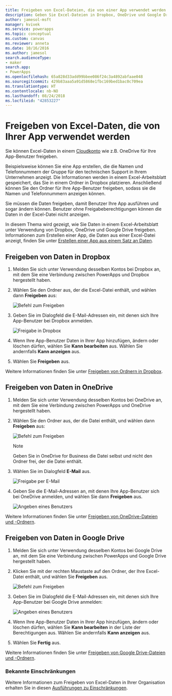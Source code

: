 ```yaml
---
title: Freigeben von Excel-Dateien, die von einer App verwendet werden | Microsoft-Dokumentation
description: Geben Sie Excel-Dateien in Dropbox, OneDrive und Google Drive frei. Benutzer können Dateien und Ordner bearbeiten und anzeigen.
author: jamesol-msft
manager: kvivek
ms.service: powerapps
ms.topic: conceptual
ms.custom: canvas
ms.reviewer: anneta
ms.date: 10/16/2016
ms.author: jamesol
search.audienceType:
- maker
search.app:
- PowerApps
ms.openlocfilehash: 65a828d33add99bbee086f24c3a4892abfaae048
ms.sourcegitcommit: 429b83aaa5a91d5868e1fbc169bed1bac0c709ea
ms.translationtype: HT
ms.contentlocale: nb-NO
ms.lasthandoff: 08/24/2018
ms.locfileid: "42853227"
---
```

# <a name="share-excel-data-used-by-your-app"></a>Freigeben von Excel-Daten, die von Ihrer App verwendet werden
Sie können Excel-Daten in einem [Cloudkonto](connections/cloud-storage-blob-connections.md) wie z.B. OneDrive für Ihre App-Benutzer freigeben.

Beispielsweise können Sie eine App erstellen, die die Namen und Telefonnummern der Gruppe für den technischen Support in Ihrem Unternehmen anzeigt. Die Informationen werden in einem Excel-Arbeitsblatt gespeichert, das Sie in einem Ordner in Dropbox platzieren. Anschließend können Sie den Ordner für Ihre App-Benutzer freigeben, sodass sie die Namen und Telefonnummern anzeigen können.

Sie müssen die Daten freigeben, damit Benutzer Ihre App ausführen und sogar ändern können. Benutzer ohne Freigabeberechtigungen können die Daten in der Excel-Datei nicht anzeigen.

In diesem Thema wird gezeigt, wie Sie Daten in einem Excel-Arbeitsblatt unter Verwendung von Dropbox, OneDrive und Google Drive freigeben. Informationen zum Erstellen einer App, die Daten aus einer Excel-Datei anzeigt, finden Sie unter [Erstellen einer App aus einem Satz an Daten](get-started-create-from-data.md).

## <a name="share-data-in-dropbox"></a>Freigeben von Daten in Dropbox
1. Melden Sie sich unter Verwendung desselben Kontos bei Dropbox an, mit dem Sie eine Verbindung zwischen PowerApps und Dropbox hergestellt haben.
2. Wählen Sie den Ordner aus, der die Excel-Datei enthält, und wählen dann **Freigeben** aus:  
   
    ![Befehl zum Freigeben](./media/share-app-data/dropbox-share.png)
3. Geben Sie im Dialogfeld die E-Mail-Adressen ein, mit denen sich Ihre App-Benutzer bei Dropbox anmelden.  
   
    ![Freigabe in Dropbox](./media/share-app-data/dropbox-perms.png)
4. Wenn Ihre App-Benutzer Daten in Ihrer App hinzufügen, ändern oder löschen dürfen, wählen Sie **Kann bearbeiten** aus. Wählen Sie andernfalls **Kann anzeigen** aus.
5. Wählen Sie **Freigeben** aus.

Weitere Informationen finden Sie unter [Freigeben von Ordnern in Dropbox](https://www.dropbox.com/en/help/19).

## <a name="share-data-in-onedrive"></a>Freigeben von Daten in OneDrive
1. Melden Sie sich unter Verwendung desselben Kontos bei OneDrive an, mit dem Sie eine Verbindung zwischen PowerApps und OneDrive hergestellt haben.
2. Wählen Sie den Ordner aus, der die Datei enthält, und wählen dann **Freigeben** aus:  
   
    ![Befehl zum Freigeben](./media/share-app-data/onedrive-share.png)
   
    > [!NOTE]
   > Geben Sie in OneDrive for Business die Datei selbst und nicht den Ordner frei, der die Datei enthält.
3. Wählen Sie im Dialogfeld **E-Mail** aus.
   
    ![Freigabe per E-Mail](./media/share-app-data/onedrive-email.png)
4. Geben Sie die E-Mail-Adressen an, mit denen Ihre App-Benutzer sich bei OneDrive anmelden, und wählen Sie dann **Freigeben** aus.  
   
    ![Angeben eines Benutzers](./media/share-app-data/onedrive-perms.png)

Weitere Informationen finden Sie unter [Freigeben von OneDrive-Dateien und -Ordnern](https://support.office.com/article/Share-OneDrive-files-and-folders-and-change-permissions-9fcc2f7d-de0c-4cec-93b0-a82024800c07).

## <a name="share-data-in-google-drive"></a>Freigeben von Daten in Google Drive
1. Melden Sie sich unter Verwendung desselben Kontos bei Google Drive an, mit dem Sie eine Verbindung zwischen PowerApps und Google Drive hergestellt haben.
2. Klicken Sie mit der rechten Maustaste auf den Ordner, der Ihre Excel-Datei enthält, und wählen Sie **Freigeben** aus.  
   
    ![Befehl zum Freigeben](./media/share-app-data/googledrive-share.png)
3. Geben Sie im Dialogfeld die E-Mail-Adressen ein, mit denen sich Ihre App-Benutzer bei Google Drive anmelden:  
   
    ![Angeben eines Benutzers](./media/share-app-data/googledrive-perms.png)
4. Wenn Ihre App-Benutzer Daten in Ihrer App hinzufügen, ändern oder löschen dürfen, wählen Sie **Kann bearbeiten** in der Liste der Berechtigungen aus. Wählen Sie andernfalls **Kann anzeigen** aus.
5. Wählen Sie **Fertig** aus.

Weitere Informationen finden Sie unter [Freigeben von Google Drive-Dateien und -Ordnern](https://support.google.com/drive/answer/2494822).

### <a name="known-limitations"></a>Bekannte Einschränkungen
Weitere Informationen zum Freigeben von Excel-Daten in Ihrer Organisation erhalten Sie in diesen [Ausführungen zu Einschränkungen](connections/cloud-storage-blob-connections.md#known-limitations).

